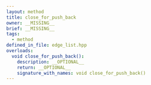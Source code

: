 ```yaml
---
layout: method
title: close_for_push_back
owner: __MISSING__
brief: __MISSING__
tags:
  - method
defined_in_file: edge_list.hpp
overloads:
  void close_for_push_back():
    description: __OPTIONAL__
    return: __OPTIONAL__
    signature_with_names: void close_for_push_back()
---
```

